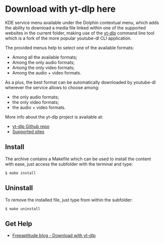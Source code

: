 # Download with yt-dlp here

KDE service menu available under the Dolphin contextual menu, which adds the ability
to download a media file linked within one of the supported websites in the current folder,
making use of the [yt-dlp][yt_dlp] command line tool which is a fork of the more popular
youtube-dl CLI application.

The provided menus help to select one of the available formats:
- Among all the available formats;
- Among the only audio formats;
- Among the only video formats;
- Among the audio + video formats.

As a plus, the best format can be automatically downloaded by youtube-dl wherever the
service allows to choose among:
- the only audio formats;
- the only video formats;
- the audio + video formats.

More info about the yt-dlp project is available at:
- [yt-dlp Github repo][yt_dlp]
- [Supported sites][yt_dlp_sites]

## Install

The archive contains a Makefile which can be used to install the content with ease,
just access the subfolder with the terminal and type:
```
$ make install
```

## Uninstall

To remove the installed file, just type from within the subfolder:
```
$ make uninstall
```

## Get Help

- [Freeaptitude blog - Download with yt-dlp][download_page]

[yt_dlp]: https://github.com/yt-dlp/yt-dlp "yt-dlp project page"
[yt_dlp_sites]: https://github.com/yt-dlp/yt-dlp/blob/master/supportedsites.md "List of supported sites"
[download_page]: https://freeaptitude.altervista.org/downloads/download-with-yt-dlp-here.html "Download with yt-dlp page on Freeaptitude"
